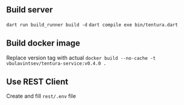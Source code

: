 ## Build server

  `dart run build_runner build -d`
  `dart compile exe bin/tentura.dart`

## Build docker image

  Replace version tag with actual
  `docker build --no-cache -t vbulavintsev/tentura-service:v0.4.0 .`

## Use REST Client

  Create and fill `rest/.env` file

